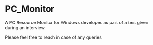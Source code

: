# PC_Monitor
A PC Resource Monitor for Windows developed as part of a test given during an interview.

Please feel free to reach in case of any queries.
